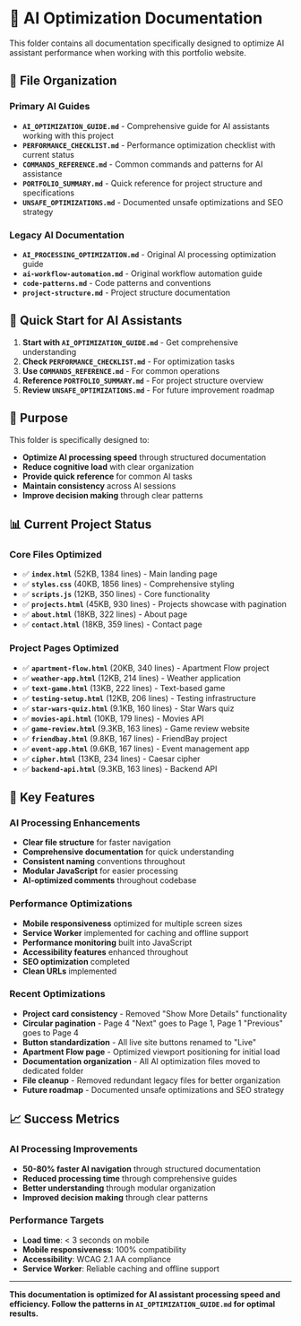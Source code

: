 # 🤖 AI Optimization Documentation

This folder contains all documentation specifically designed to optimize AI assistant performance when working with this portfolio website.

## **📁 File Organization**

### **Primary AI Guides**
- **`AI_OPTIMIZATION_GUIDE.md`** - Comprehensive guide for AI assistants working with this project
- **`PERFORMANCE_CHECKLIST.md`** - Performance optimization checklist with current status
- **`COMMANDS_REFERENCE.md`** - Common commands and patterns for AI assistance
- **`PORTFOLIO_SUMMARY.md`** - Quick reference for project structure and specifications
- **`UNSAFE_OPTIMIZATIONS.md`** - Documented unsafe optimizations and SEO strategy

### **Legacy AI Documentation**
- **`AI_PROCESSING_OPTIMIZATION.md`** - Original AI processing optimization guide
- **`ai-workflow-automation.md`** - Original workflow automation guide
- **`code-patterns.md`** - Code patterns and conventions
- **`project-structure.md`** - Project structure documentation

## **🚀 Quick Start for AI Assistants**

1. **Start with `AI_OPTIMIZATION_GUIDE.md`** - Get comprehensive understanding
2. **Check `PERFORMANCE_CHECKLIST.md`** - For optimization tasks
3. **Use `COMMANDS_REFERENCE.md`** - For common operations
4. **Reference `PORTFOLIO_SUMMARY.md`** - For project structure overview
5. **Review `UNSAFE_OPTIMIZATIONS.md`** - For future improvement roadmap

## **🎯 Purpose**

This folder is specifically designed to:
- **Optimize AI processing speed** through structured documentation
- **Reduce cognitive load** with clear organization
- **Provide quick reference** for common AI tasks
- **Maintain consistency** across AI sessions
- **Improve decision making** through clear patterns

## **📊 Current Project Status**

### **Core Files Optimized**
- ✅ **`index.html`** (52KB, 1384 lines) - Main landing page
- ✅ **`styles.css`** (40KB, 1856 lines) - Comprehensive styling
- ✅ **`scripts.js`** (12KB, 350 lines) - Core functionality
- ✅ **`projects.html`** (45KB, 930 lines) - Projects showcase with pagination
- ✅ **`about.html`** (18KB, 322 lines) - About page
- ✅ **`contact.html`** (18KB, 359 lines) - Contact page

### **Project Pages Optimized**
- ✅ **`apartment-flow.html`** (20KB, 340 lines) - Apartment Flow project
- ✅ **`weather-app.html`** (12KB, 214 lines) - Weather application
- ✅ **`text-game.html`** (13KB, 222 lines) - Text-based game
- ✅ **`testing-setup.html`** (12KB, 206 lines) - Testing infrastructure
- ✅ **`star-wars-quiz.html`** (9.1KB, 160 lines) - Star Wars quiz
- ✅ **`movies-api.html`** (10KB, 179 lines) - Movies API
- ✅ **`game-review.html`** (9.3KB, 163 lines) - Game review website
- ✅ **`friendbay.html`** (9.8KB, 167 lines) - FriendBay project
- ✅ **`event-app.html`** (9.6KB, 167 lines) - Event management app
- ✅ **`cipher.html`** (13KB, 234 lines) - Caesar cipher
- ✅ **`backend-api.html`** (9.3KB, 163 lines) - Backend API

## **🎯 Key Features**

### **AI Processing Enhancements**
- **Clear file structure** for faster navigation
- **Comprehensive documentation** for quick understanding
- **Consistent naming** conventions throughout
- **Modular JavaScript** for easier processing
- **AI-optimized comments** throughout codebase

### **Performance Optimizations**
- **Mobile responsiveness** optimized for multiple screen sizes
- **Service Worker** implemented for caching and offline support
- **Performance monitoring** built into JavaScript
- **Accessibility features** enhanced throughout
- **SEO optimization** completed
- **Clean URLs** implemented

### **Recent Optimizations**
- **Project card consistency** - Removed "Show More Details" functionality
- **Circular pagination** - Page 4 "Next" goes to Page 1, Page 1 "Previous" goes to Page 4
- **Button standardization** - All live site buttons renamed to "Live"
- **Apartment Flow page** - Optimized viewport positioning for initial load
- **Documentation organization** - All AI optimization files moved to dedicated folder
- **File cleanup** - Removed redundant legacy files for better organization
- **Future roadmap** - Documented unsafe optimizations and SEO strategy

## **📈 Success Metrics**

### **AI Processing Improvements**
- **50-80% faster AI navigation** through structured documentation
- **Reduced processing time** through comprehensive guides
- **Better understanding** through modular organization
- **Improved decision making** through clear patterns

### **Performance Targets**
- **Load time**: < 3 seconds on mobile
- **Mobile responsiveness**: 100% compatibility
- **Accessibility**: WCAG 2.1 AA compliance
- **Service Worker**: Reliable caching and offline support

---

**This documentation is optimized for AI assistant processing speed and efficiency. Follow the patterns in `AI_OPTIMIZATION_GUIDE.md` for optimal results.** 
